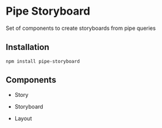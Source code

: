 Pipe Storyboard
=================================

Set of components to create storyboards from pipe queries

## Installation
`npm install pipe-storyboard`

## Components

* Story

* Storyboard

* Layout

